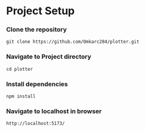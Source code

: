 # Project Setup

### Clone the repository

```
git clone https://github.com/Omkarc284/plotter.git
```
### Navigate to Project directory

```
cd plotter
```
### Install dependencies

```
npm install
```

### Navigate to localhost in browser

```
http://localhost:5173/
```

